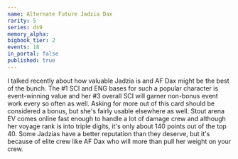 ```yaml
---
name: Alternate Future Jadzia Dax
rarity: 5
series: ds9
memory_alpha:
bigbook_tier: 2
events: 18
in_portal: false
published: true
---
```


I talked recently about how valuable Jadzia is and AF Dax might be the best of the bunch. The #1 SCI and ENG bases for such a popular character is event-winning value and her #3 overall SCI will garner non-bonus event work every so often as well. Asking for more out of this card should be considered a bonus, but she's fairly usable elsewhere as well. Stout arena EV comes online fast enough to handle a lot of damage crew and although her voyage rank is into triple digits, it's only about 140 points out of the top 40. Some Jadzias have a better reputation than they deserve, but it's because of elite crew like AF Dax who will more than pull her weight on your crew.
